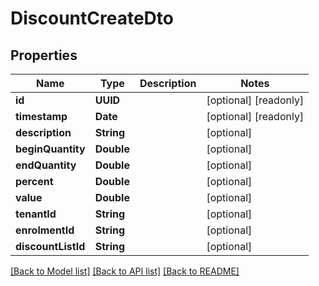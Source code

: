 # DiscountCreateDto

## Properties
Name | Type | Description | Notes
------------ | ------------- | ------------- | -------------
**id** | **UUID** |  | [optional] [readonly] 
**timestamp** | **Date** |  | [optional] [readonly] 
**description** | **String** |  | [optional] 
**beginQuantity** | **Double** |  | [optional] 
**endQuantity** | **Double** |  | [optional] 
**percent** | **Double** |  | [optional] 
**value** | **Double** |  | [optional] 
**tenantId** | **String** |  | [optional] 
**enrolmentId** | **String** |  | [optional] 
**discountListId** | **String** |  | [optional] 

[[Back to Model list]](../README.md#documentation-for-models) [[Back to API list]](../README.md#documentation-for-api-endpoints) [[Back to README]](../README.md)


